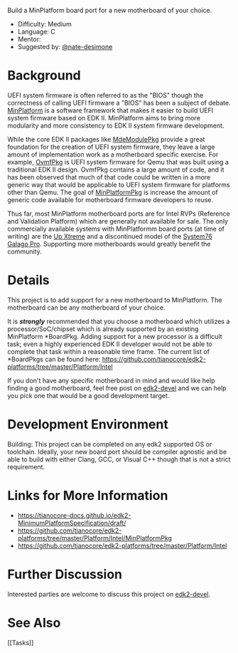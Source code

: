 Build a MinPlatform board port for a new motherboard of your choice.

* Difficulty: Medium
* Language: C
* Mentor: 
* Suggested by: [@nate-desimone](https://github.com/nate-desimone)

# Background
UEFI system firmware is often referred to as the "BIOS" though the correctness of calling UEFI firmware a "BIOS" has been a subject of debate. [MinPlatform](https://tianocore-docs.github.io/edk2-MinimumPlatformSpecification/draft/) is a software framework that makes it easier to build UEFI system firmware based on EDK II. MinPlatform aims to bring more modularity and more consistency to EDK II system firmware development.

While the core EDK II packages like [MdeModulePkg](https://github.com/tianocore/edk2/tree/master/MdeModulePkg) provide a great foundation for the creation of UEFI system firmware, they leave a large amount of implementation work as a motherboard specific exercise. For example, [OvmfPkg](https://github.com/tianocore/edk2/tree/master/OvmfPkg) is UEFI system firmware for Qemu that was built using a traditional EDK II design. OvmfPkg contains a large amount of code, and it has been observed that much of that code could be written in a more generic way that would be applicable to UEFI system firmware for platforms other than Qemu. The goal of [MinPlatformPkg](https://github.com/tianocore/edk2-platforms/tree/master/Platform/Intel/MinPlatformPkg) is increase the amount of generic code available for motherboard firmware developers to reuse.

Thus far, most MinPlatform motherboard ports are for Intel RVPs (Reference and Validation Platform) which are generally not available for sale. The only commercially available systems with MinPlatformm board ports (at time of writing) are the [Up Xtreme](https://up-board.org/up-xtreme/) and a discontinued model of the [System76 Galago Pro](https://system76.com/guides/galp3). Supporting more motherboards would greatly benefit the community.

# Details
This project is to add support for a new motherboard to MinPlatform. The motherboard can be any motherboard of your choice.

It is ***strongly*** recommended that you choose a motherboard which utilizes a processor/SoC/chipset which is already supported by an existing MinPlatform *BoardPkg. Adding support for a new processor is a difficult task; even a highly experienced EDK II developer would not be able to complete that task within a reasonable time frame. The current list of *BoardPkgs can be found here: https://github.com/tianocore/edk2-platforms/tree/master/Platform/Intel

If you don't have any specific motherboard in mind and would like help finding a good motherboard, feel free post on [edk2-devel](https://edk2.groups.io/g/devel) and we can help you pick one that would be a good development target.

# Development Environment
Building: This project can be completed on any edk2 supported OS or toolchain. Ideally, your new board port should be compiler agnostic and be able to build with either Clang, GCC, or Visual C++ though that is not a strict requirement.

# Links for More Information
* https://tianocore-docs.github.io/edk2-MinimumPlatformSpecification/draft/
* https://github.com/tianocore/edk2-platforms/tree/master/Platform/Intel/MinPlatformPkg
* https://github.com/tianocore/edk2-platforms/tree/master/Platform/Intel

# Further Discussion
Interested parties are welcome to discuss this project on [edk2-devel](https://edk2.groups.io/g/devel).

# See Also
[[Tasks]]